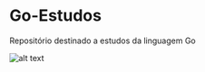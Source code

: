 # Go-Estudos
Repositório destinado a estudos da linguagem Go

![alt text](http://golang.org/doc/gopher/gopherbw.png)
